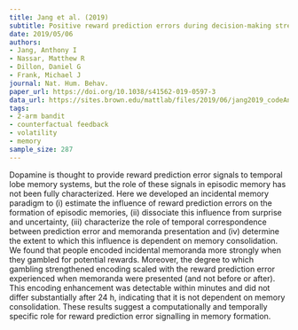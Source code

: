 ```yaml
---
title: Jang et al. (2019)
subtitle: Positive reward prediction errors during decision-making strengthen memory encoding
date: 2019/05/06
authors:
- Jang, Anthony I
- Nassar, Matthew R
- Dillon, Daniel G
- Frank, Michael J
journal: Nat. Hum. Behav.
paper_url: https://doi.org/10.1038/s41562-019-0597-3
data_url: https://sites.brown.edu/mattlab/files/2019/06/jang2019_codeAndData.zip
tags:
- 2-arm bandit
- counterfactual feedback
- volatility
- memory
sample_size: 287
---
```


Dopamine is thought to provide reward prediction error signals to temporal lobe memory systems, but the role of these signals in episodic memory has not been fully characterized. Here we developed an incidental memory paradigm to (i) estimate the influence of reward prediction errors on the formation of episodic memories, (ii) dissociate this influence from surprise and uncertainty, (iii) characterize the role of temporal correspondence between prediction error and memoranda presentation and (iv) determine the extent to which this influence is dependent on memory consolidation. We found that people encoded incidental memoranda more strongly when they gambled for potential rewards. Moreover, the degree to which gambling strengthened encoding scaled with the reward prediction error experienced when memoranda were presented (and not before or after). This encoding enhancement was detectable within minutes and did not differ substantially after 24 h, indicating that it is not dependent on memory consolidation. These results suggest a computationally and temporally specific role for reward prediction error signalling in memory formation.
